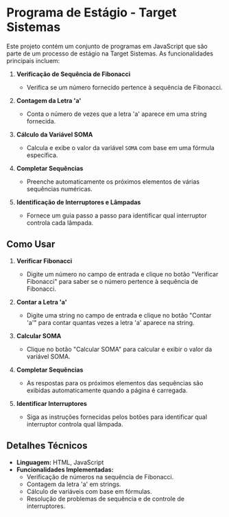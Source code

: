 # Programa de Estágio - Target Sistemas

Este projeto contém um conjunto de programas em JavaScript que são parte de um processo de estágio na Target Sistemas. As funcionalidades principais incluem:

1. **Verificação de Sequência de Fibonacci**
   - Verifica se um número fornecido pertence à sequência de Fibonacci.

2. **Contagem da Letra 'a'**
   - Conta o número de vezes que a letra 'a' aparece em uma string fornecida.

3. **Cálculo da Variável SOMA**
   - Calcula e exibe o valor da variável `SOMA` com base em uma fórmula específica.

4. **Completar Sequências**
   - Preenche automaticamente os próximos elementos de várias sequências numéricas.

5. **Identificação de Interruptores e Lâmpadas**
   - Fornece um guia passo a passo para identificar qual interruptor controla cada lâmpada.

## Como Usar

1. **Verificar Fibonacci**
   - Digite um número no campo de entrada e clique no botão "Verificar Fibonacci" para saber se o número pertence à sequência de Fibonacci.

2. **Contar a Letra 'a'**
   - Digite uma string no campo de entrada e clique no botão "Contar 'a'" para contar quantas vezes a letra 'a' aparece na string.

3. **Calcular SOMA**
   - Clique no botão "Calcular SOMA" para calcular e exibir o valor da variável SOMA.

4. **Completar Sequências**
   - As respostas para os próximos elementos das sequências são exibidas automaticamente quando a página é carregada.

5. **Identificar Interruptores**
   - Siga as instruções fornecidas pelos botões para identificar qual interruptor controla qual lâmpada.

## Detalhes Técnicos

- **Linguagem:** HTML, JavaScript
- **Funcionalidades Implementadas:** 
  - Verificação de números na sequência de Fibonacci.
  - Contagem da letra 'a' em strings.
  - Cálculo de variáveis com base em fórmulas.
  - Resolução de problemas de sequência e de controle de interruptores.
